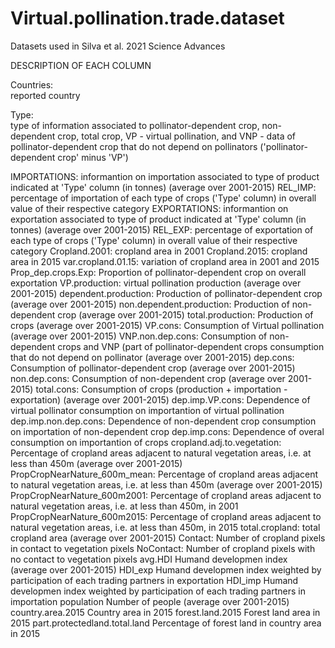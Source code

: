 # Virtual.pollination.trade.dataset
Datasets used in Silva et al. 2021 Science Advances

DESCRIPTION OF EACH COLUMN	
	
Countries:	
reported country

Type: 	
type of information associated to pollinator-dependent crop, non-dependent crop, total crop, VP - virtual pollination, and VNP - data of pollinator-dependent crop that do not depend on pollinators ('pollinator-dependent crop' minus 'VP')

IMPORTATIONS:	informantion on importation associated to type of product indicated at 'Type' column (in tonnes) (average over 2001-2015)
REL_IMP:	percentage of importation of each type of crops ('Type' column) in overall value of their respective category
EXPORTATIONS:	informantion on exportation associated to type of product indicated at 'Type' column (in tonnes) (average over 2001-2015)
REL_EXP:	percentage of exportation of each type of crops ('Type' column) in overall value of their respective category
Cropland.2001:	cropland area in 2001
Cropland.2015:	cropland area in 2015
var.cropland.01.15:	variation of cropland area in 2001 and 2015
Prop_dep.crops.Exp:	Proportion of pollinator-dependent crop on overall exportation
VP.production:	virtual pollination production (average over 2001-2015)
dependent.production:	Production of pollinator-dependent crop (average over 2001-2015)
non.dependent.production:	Production of non-dependent crop (average over 2001-2015)
total.production:	Production of crops (average over 2001-2015)
VP.cons:	Consumption of Virtual pollination  (average over 2001-2015)
VNP.non.dep.cons:	Consumption of non-dependent crops and VNP (part of pollinator-dependent crops consumption that do not depend on pollinator (average over 2001-2015)
dep.cons:	Consumption of pollinator-dependent crop (average over 2001-2015)
non.dep.cons:	Consumption of non-dependent crop (average over 2001-2015)
total.cons:	Consumption of crops (production + importation - exportation) (average over 2001-2015)
dep.imp.VP.cons:	Dependence of virtual pollinator consumption on importantion of virtual pollination 
dep.imp.non.dep.cons:	Dependence of non-dependent crop consumption on importation of non-dependent crop
dep.imp.cons:	Dependence of overal consumption on importantion of crops
cropland.adj.to.vegetation:	Percentage of cropland areas adjacent to natural vegetation areas, i.e. at less than 450m (average over 2001-2015)
PropCropNearNature_600m_mean:	Percentage of cropland areas adjacent to natural vegetation areas, i.e. at less than 450m (average over 2001-2015)
PropCropNearNature_600m2001:	Percentage of cropland areas adjacent to natural vegetation areas, i.e. at less than 450m, in 2001
PropCropNearNature_600m2015:	Percentage of cropland areas adjacent to natural vegetation areas, i.e. at less than 450m, in 2015
total.cropland:	total cropland area (average over 2001-2015)
Contact:	Number of cropland pixels in contact to vegetation pixels
NoContact:	Number of cropland pixels with no contact to vegetation pixels
avg.HDI	Humand developmen index (average over 2001-2015)
HDI_exp	Humand developmen index weighted by participation of each trading partners in exportation 
HDI_imp	Humand developmen index weighted by participation of each trading partners in importation
population	Number of people (average over 2001-2015)
country.area.2015	Country area in 2015
forest.land.2015	Forest land area in 2015
part.protectedland.total.land	Percentage of forest land in country area in 2015

